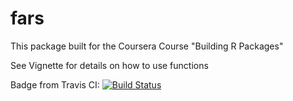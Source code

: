 # fars

This package built for the Coursera Course "Building R Packages"

See Vignette for details on how to use functions

Badge from Travis CI:
[![Build Status](https://travis-ci.org/wjnaramore/fars.svg?branch=master)](https://travis-ci.org/wjnaramore/fars)

